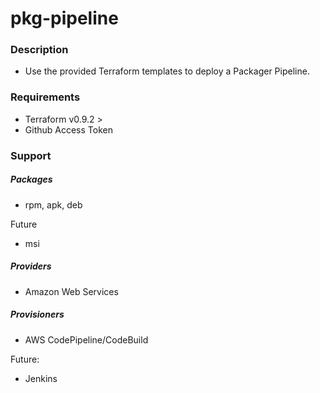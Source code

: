 # pkg-pipeline

### Description

- Use the provided Terraform templates to deploy a Packager Pipeline.

### Requirements

- Terraform v0.9.2 >
- Github Access Token

### Support
##### Packages
- rpm, apk, deb

Future
- msi

##### Providers
- Amazon Web Services

##### Provisioners
- AWS CodePipeline/CodeBuild

Future:
- Jenkins
